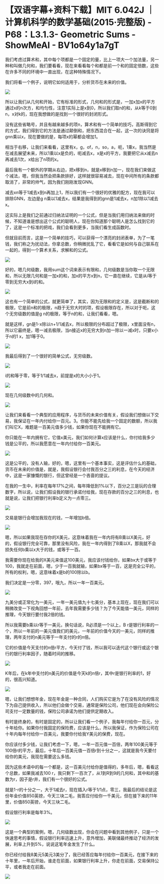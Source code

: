 # 【双语字幕+资料下载】MIT 6.042J ｜ 计算机科学的数学基础(2015·完整版) - P68：L3.1.3- Geometric Sums - ShowMeAI - BV1o64y1a7gT

我们考虑过算术和，其中每个项都是一个固定的量，比上一项大一个加法量，另一种和叫做几何和，我们要看看，现在来看看每个和都是前一个和的固定倍数，这些在许多不同的环境中一直出现，在这种特殊情况下。

我们将看一个例子，说明它如何适用于，分析货币在未来的价值。

![](img/14ceef0381636ed3f5fe7f9d356979c0_1.png)

所以让我们从几何和开始，它有标准的形式，几何和的形式是，一加x加x的平方通过x的n次方，和均匀性，注意1实际上是x到0，所以我们取n的和，从k等于0到n，x对k的，现在我想做的是找到一个很好的封闭形式。

没有这些省略号，并且有越来越多的项n，算术和有一个简单的技巧，高斯得到它的方式，我们得到它的方法是通过颠倒和，把东西混合在一起，这一次的诀窍是将gnn乘以x，现在要做的是，每项x的幂都会增加1。

相当于右移，让我们来看看，这里有x，g，of，n，so，a，呃，1乘x，我当然是在减去展望未来，所以1乘以x是负的，呃减去x，x是x的平方，我要把它从x减去n再减去1次，x给出了n项的x。

最后我有一个额外的学期从右边，把x移到n，就是x移到n加一，现在我们来做这个减法，嗯，但我当然会把条款排好，这样就很容易减去，现在中间所有的条款都取消了，非常的帅气，因为我们刚刚发现GNN。

减去xn等于1减去x到n再加上1，所以我们有一个很好的优雅的配方，现在我可以排除GNN，左边是g n乘以1减去x，结果是我得到的gnn是1减去x，n加1除以1减去x。

这实际上是我们之前通过归纳法证明的一个公式，但是当我们用归纳法来做的时候，不知道谁是想出这个公式的聪明人，现在你知道那个聪明人是怎么找到它的了，这是一个标准的把戏，我们会看到更多，当我们看生成函数时。

但就目前而言，这是一个简单的技巧，可以获得一个漂亮的封闭表单，为了一笔钱，我们称之为扰动法，你拿总数，你稍微扰乱了它，看看它是如何与自己联系在一起的，得到一个算术关系，求解和的公式。



![](img/14ceef0381636ed3f5fe7f9d356979c0_3.png)

好的，嗯几何级数，我用sum这个词来表示有限和，几何级数是当你取一个无限和，所以无限几何和是一加x的和，加x的平方x到n，它一直在继续，它是从i等于零到无穷大x到i的和。



![](img/14ceef0381636ed3f5fe7f9d356979c0_5.png)

这也有一个简单的公式，就更简单了，其实，因为无限和的定义是，这是截断和的极限，它是前n和的极限，n趋于无穷大时的项，假设极限存在，所以对于呃，这个无穷级数的值是g n的极限，等于n的和，让我们看看，嗯。

就是这样，gn是1-x除以n+1/1减去x，所以极限的分布超过了极限，x里面没有n，所以它最终是，嗯一减去极限，当n接近x的无穷大到n加一除以一减x时，只要x小于n的1 x，加1等于0。



![](img/14ceef0381636ed3f5fe7f9d356979c0_7.png)

我最后得到了一个很好的简单公式，无穷级数。

![](img/14ceef0381636ed3f5fe7f9d356979c0_9.png)

i的和等于零，等于1/1减去x，前提是x的大小小于1。

![](img/14ceef0381636ed3f5fe7f9d356979c0_11.png)

现在几何级数中的几何和。

![](img/14ceef0381636ed3f5fe7f9d356979c0_13.png)

让我们来看看一个典型的应用程序，与货币的未来价值有关，假设我们想做以下交易，我保证在一年内付给你一百元。3。你能不能先给我一个固定的数额，所以我们叫它X，难题是一百美元值多少钱，如果你现在不能拥有它。

你只能在一年内拥有它，它值x美元，我们如何计算x应该是什么，你付给我多少钱是公平的，所以我愿意在一年内付给你一百美元。



![](img/14ceef0381636ed3f5fe7f9d356979c0_15.png)

这是公平的，没有人输，好的，嗯，这里有一个基本事实，这是评估什么的基础，货币在未来的价值是，就是，我假设银行会付我百分之三的利息，在今天的经济中，这是一家慷慨的银行，但这曾经是一个吝啬的提议。

在我的一生中，利率在每年17%之间，每年降低到1%以下，百分之三是玩的合理数字，所以说，让我们假设我的银行承诺付给我，现在存款的百分之三的利息，也就是说，让我们把银行利率b定义为一点零三。



![](img/14ceef0381636ed3f5fe7f9d356979c0_17.png)

交易是银行会增加我现在的钱，一年增加b倍。

![](img/14ceef0381636ed3f5fe7f9d356979c0_19.png)

嗯，所以如果我现在存你的X美元，这意味着我在一年内将有B乘以X美元，好的，假设银行完全可靠，那里没有风险，我在一年内得到了B乘以X，那我就不会损失任何b乘以x大于的钱，或等于一百。

我需要你现在给我的X美元来值这100美元，我应该付钱给你，如果bx大于或等于100，我就走在前面，嗯，少于一百我就输，如果bx等于一百，这是完全公平的，所有的权利，嗯，这意味着x是b的100除以b。

我们决定是一分零，397，哦九，所以一年一百美元。

![](img/14ceef0381636ed3f5fe7f9d356979c0_21.png)

九美分或正常化为一美元，一年一美元值九十七美分，基本上现在，现在我们可以稍微改变一下视角回想一年前，去年我需要多少钱？为了今天能值一美元，同样的推理，今天银行要付我2倍的钱。

所以我需要b乘以r等于一美元，换句话说，R必须是一个以上，B r是银行利率的一个，所以一年前的一美元值我们的美元，一年前的价值今天的一美元，同样的推理，两年支付的n美元等于一年支付的r的n倍。

它的价值是今天支付的n倍r平方，今天付了钱，所以我可以迭代这个银行或这个银行的银行利率因子，随着时间的推移。



![](img/14ceef0381636ed3f5fe7f9d356979c0_23.png)

K年后，在k年中支付的n美元的价值是今天k的n倍r，其中r是银行利率的1，好的，很高兴知道。

![](img/14ceef0381636ed3f5fe7f9d356979c0_25.png)

嗯，让我们想想年金，现在年金是一种合同，人们购买它是为了在没有风险的情况下为自己提供收入，所以他们会做个交易，通常是保险公司，他们现在会向保险公司支付一定数量的钱，保险公司承诺为他们提供定期收入。

有时是终身的，有时是固定的，所以让我们看一个例子，我每年付给你一百元，分十年给你。如果你付我固定的保险费，应该是什么，所以我保证，作为保险公司在十年内每年付给你一百美元，我要你付给我Y美元的保费，现在。

你应该付多少钱，让我们考虑一下，嗯，一年一百元值一百倍，两年100美元等于100倍r的平方，最后，十年后一百美元值一百倍r到十分之一，这就是我今天要付给你的美元，我现在需要这么多钱。

因为这些术语中的每一个都是，这一百美元付给你是值得的，多年后，嗯，看看这个总数，如果我减去100 r，我只剩下一百次了，从1到R到9的几何和，其中和的基数为r，因子是r井，我们有一个很好的公式。

就是1-r的十分之一，大于1减去r，现在插入r等于1/1点，零三，我最后的结论是这份年金价值850英镑，今天三块二毛，我答应付给你一千美元，但在接下来的11年里，价值850英镑，今天三块二毛。

假设银行利率是每年3%。

![](img/14ceef0381636ed3f5fe7f9d356979c0_27.png)

这是一个典型的案例，嗯，几何级数出现，你会在问题中看到其他例子，只是一个快速思考的事情，假设银行利率迅速上升，意外增加，美联储最终推动了经济的发展，利率上升到5%，说说这笔年金发生了什么。

你已经付给我8美元5美元3美分了，我已经答应每年付给你一百美元，在接下来的十年里，一年后开始，谁走在前面，如果银行利率上升，你走在前面，交易保持公平，或者我走在前面。



![](img/14ceef0381636ed3f5fe7f9d356979c0_29.png)